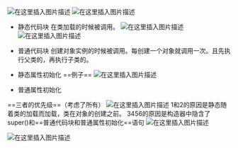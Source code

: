 ﻿![在这里插入图片描述](https://img-blog.csdnimg.cn/9a55b75b5d3d42b5aac1b5e974f04ec8.png?x-oss-process=image/watermark,type_ZHJvaWRzYW5zZmFsbGJhY2s,shadow_50,text_Q1NETiBATkpVU1RaSkM=,size_20,color_FFFFFF,t_70,g_se,x_16)
![在这里插入图片描述](https://img-blog.csdnimg.cn/3a348859914841988f8076021377a720.png?x-oss-process=image/watermark,type_ZHJvaWRzYW5zZmFsbGJhY2s,shadow_50,text_Q1NETiBATkpVU1RaSkM=,size_20,color_FFFFFF,t_70,g_se,x_16)




- 静态代码块
在类加载的时候被调用。
![在这里插入图片描述](https://img-blog.csdnimg.cn/fb746d250547454ea5d60b4331ab1453.png?x-oss-process=image/watermark,type_ZHJvaWRzYW5zZmFsbGJhY2s,shadow_50,text_Q1NETiBATkpVU1RaSkM=,size_20,color_FFFFFF,t_70,g_se,x_16)
![在这里插入图片描述](https://img-blog.csdnimg.cn/7ed2e56a2e464e358d7406916519a819.png)


- 普通代码块
创建对象实例的时候被调用。每创建一个对象就调用一次。且先执行父类的，再执行子类的。

- 静态属性初始化
==例子==
![在这里插入图片描述](https://img-blog.csdnimg.cn/00c2f34f1b074b748dacc10df1d4869e.png?x-oss-process=image/watermark,type_ZHJvaWRzYW5zZmFsbGJhY2s,shadow_50,text_Q1NETiBATkpVU1RaSkM=,size_20,color_FFFFFF,t_70,g_se,x_16)





- 普通属性初始化







==三者的优先级==（考虑了所有）
![在这里插入图片描述](https://img-blog.csdnimg.cn/a2359b087d62474bb0feed76c8f7d062.png?x-oss-process=image/watermark,type_ZHJvaWRzYW5zZmFsbGJhY2s,shadow_50,text_Q1NETiBATkpVU1RaSkM=,size_20,color_FFFFFF,t_70,g_se,x_16)
1和2的原因是静态随着类的加载而加载，类在对象的创建之前。
3456的原因是构造器中隐含了super()和==普通代码块和普通属性初始化==语句
![在这里插入图片描述](https://img-blog.csdnimg.cn/ec2d9de1a83747f49bdfd234f2aef65a.png?x-oss-process=image/watermark,type_ZHJvaWRzYW5zZmFsbGJhY2s,shadow_50,text_Q1NETiBATkpVU1RaSkM=,size_20,color_FFFFFF,t_70,g_se,x_16)


![在这里插入图片描述](https://img-blog.csdnimg.cn/ee3751b809ef400e901ade117fae4aa9.png)


